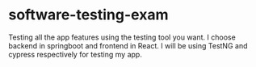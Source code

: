 # software-testing-exam
Testing all the app features using the testing tool you want. I choose backend in springboot and frontend in React. I will be using TestNG and cypress respectively for testing my app.
